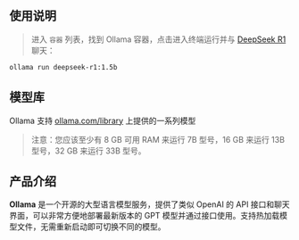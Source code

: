 ## 使用说明

> 进入 `容器` 列表，找到 Ollama 容器，点击进入终端运行并与 [DeepSeek R1](https://ollama.com/library/deepseek-r1) 聊天：

```bash
ollama run deepseek-r1:1.5b
```

## 模型库

Ollama 支持 [ollama.com/library](https://ollama.com/library) 上提供的一系列模型

> 注意：您应该至少有 8 GB 可用 RAM 来运行 7B 型号，16 GB 来运行 13B 型号，32 GB 来运行 33B 型号。

## 产品介绍

**Ollama** 是一个开源的大型语言模型服务，提供了类似 OpenAI 的 API 接口和聊天界面，可以非常方便地部署最新版本的 GPT 模型并通过接口使用。支持热加载模型文件，无需重新启动即可切换不同的模型。

